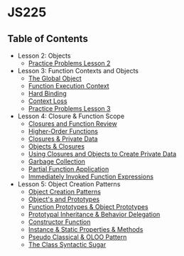# JS225

## Table of Contents

- Lesson 2: Objects
  - [Practice Problems Lesson 2](/lesson2%20problems/)
- Lesson 3: Function Contexts and Objects
  - [The Global Object](/notes/function_contexts_and_objects/the_global_object.md)
  - [Function Execution Context](/notes/function_contexts_and_objects/function_execution_context.md)
  - [Hard Binding](/notes/function_contexts_and_objects/hard_binding.md)
  - [Context Loss](/notes/function_contexts_and_objects/context_loss.md)
  - [Practice Problems Lesson 3](/lesson3%20problems/)
- Lesson 4: Closure & Function Scope
  - [Closures and Function Review](/notes/closure_and_function_scope/closures_and_function_scope.md#closure-and-function-review)
  - [Higher-Order Functions](/notes/closure_and_function_scope/closures_and_function_scope.md#higher-order-functions)
  - [Closures & Private Data](/notes/closure_and_function_scope/closures_and_function_scope.md#closures-and-private-data)
  - [Objects & Closures](/notes/closure_and_function_scope/closures_and_function_scope.md#objects-and-closures)
  - [Using Closures and Objects to Create Private Data](/notes/closure_and_function_scope/closures_and_function_scope.md#using-closures-and-objects-to-create-private-data)
  - [Garbage Collection](/notes/closure_and_function_scope/garbage_collection.md)
  - [Partial Function Application](/notes/closure_and_function_scope/partial_function_application.md)
  - [Immediately Invoked Function Expressions](/notes/closure_and_function_scope/immediately_invoked_function_expressions.md)
- Lesson 5: Object Creation Patterns
  - [Object Creation Patterns](/notes/object_creation_patterns/object_creation_patterns.md)
  - [Object's and Prototypes](/notes/object_creation_patterns/object_and_prototypes.md)
  - [Function Prototypes & Object Prototypes](/notes/object_creation_patterns/object_creation_patterns/function_prototypes_and_object_prototypes.md)
  - [Prototypal Inheritance & Behavior Delegation](/notes/object_creation_patterns/prototypal_inheritance_and_behavior_delegation.md)
  - [Constructor Function](/notes/object_creation_patterns/constructor_function.md)
  - [Instance & Static Properties & Methods](/notes/object_creation_patterns/instance_and_static_properties_and_methods.md)
  - [Pseudo Classical & OLOO Pattern](/notes/object_creation_patterns/pseudo_classical_and_oloo_patterns.md)
  - [The Class Syntactic Sugar](/notes/object_creation_patterns/class_syntactic_sugar.md)
